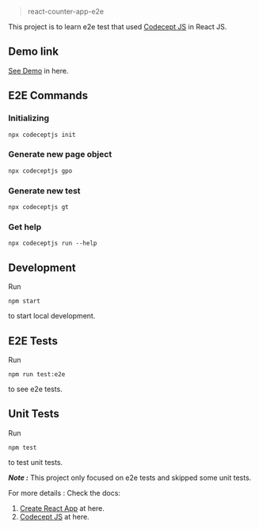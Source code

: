 > react-counter-app-e2e

This project is to learn e2e test that used [Codecept JS](https://codecept.io/) in React JS.

## Demo link
[See Demo](https://ayarhlaine.github.io/react-counter-app-e2e) in here.

## E2E Commands
### Initializing
`npx codeceptjs init`

### Generate new page object
`npx codeceptjs gpo`

### Generate new test
`npx codeceptjs gt`

### Get help
`npx codeceptjs run --help`

## Development
Run 
```
npm start
```
to start local development.

## E2E Tests
Run 
```
npm run test:e2e
```
to see e2e tests.

## Unit Tests
Run 
```
npm test
```
to test unit tests.

***Note :*** This project only focused on e2e tests and skipped some unit tests.

For more details :
Check the docs:
1. [Create React App](https://github.com/facebook/create-react-app) at here.
2. [Codecept JS](https://codecept.io/) at here.

